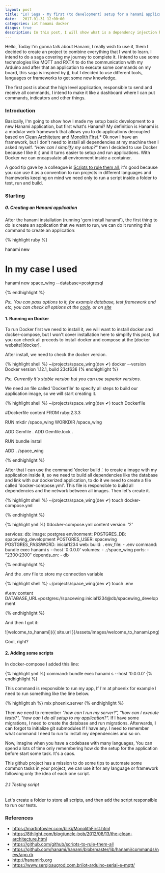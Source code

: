 ```yaml
---
layout: post
title: "IoT Saga - My first (to development) setup for a hanami application"
date:   2017-01-31 12:00:00
categories: iot hanami docker
disqus: true
description: In this post, I will show what is a dependency injection how can we use this concept
---
```


Hello, Today I'm gonna talk about Hanami, I really wish to use it, them I decided to create an project to combine everything that I want to learn. I intend to do a saga covering my journey to complete it. I intend to use some technologies like MQTT and RXTX to do the communication with my Arduino and after that an application to execute some commands on my board, this saga is inspired by [it][mqtt-sergioaugrod], but I decided to use different tools, languages or frameworks to get some new knowledge.

The first post is about the high level application, responsible to send and receive all commands, I intend to make it like a dashboard where I can put commands, indicators and other things.

### Introduction

Basically, I'm going to show how I made my setup basic development to a new Hanami application, but first what's Hanami? My definition is Hanami is a modular web framework that allows you to do applications decoupled based on [Clean Architeture][clean_architeture] and [Monolith First][monotith_first].* Ok now I have an framework, but I don't need to install all dependencies at my machine then I asked myself. *"How can I simplify my setup?"* then I decided to use Docker because I like it :) and it turns easier to setup and run applications. With Docker we can encapsulate all environment inside a container.

A good tip gave by a colleague is [Scripts to rule them all][script_rule_them_all], it's good because you can use it as a convention to run projects in different languages and frameworks keeping on mind we need only to run a script inside a folder to test, run and build.

### Starting

##### 0. Creating an Hanami application
After the hanami installation (running 'gem install hanami'), the first thing to do is create an application that we want to run, we can do it running this command to create an application:

{% highlight ruby %}

hanami new <project-name>

# In my case I used
hanami new space_wing --database=postgresql

{% endhighlight %}

*Ps:. You can pass options to it, for example database, test framework and etc, you can check all options at the [code][command_new]. or on [site][hanami]*

#### 1. Running on Docker

To run Docker first we need to install it, we will want to install docker and docker-compose, but I won't cover installation here to simplify this post, but you can check all proceds to install docker and compose at the [docker website][docker].

After install, we need to check the docker version.

{% highlight shell %}
~/projects/space_wing(dev ✔) docker --version
Docker version 1.12.1, build 23cf638
{% endhighlight %}

*Ps:. Currently it's stable version but you can use superior versions.*

We need an file called 'Dockerfile' to specify all steps to build our application image, so we will start creating it.

{% highlight shell %}
~/projects/space_wing(dev ✔) touch Dockerfile

#Dockerfile content
FROM ruby:2.3.3

RUN mkdir /space_wing
WORKDIR /space_wing

ADD Gemfile .
ADD Gemfile.lock .

RUN bundle install

ADD . /space_wing

{% endhighlight %}

After that I can use the command 'docker build .' to create a image with my application inside it, so we need to build all dependencies like the database and link with our dockerized application, to do it we need to create a file called 'docker-compose.yml'. This file is responsible to build all dependencies and the network between all images. Then let's create it.

{% highlight shell %}
~/projects/space_wing(dev ✔) touch docker-compose.yml


{% endhighlight %}

{% highlight yml %}
#docker-compose.yml content
version: '2'

services:
  db:
    image: postgres
    environment:
      POSTGRES_DB: spacewing_development
      POSTGRES_USER: spacewing
      POSTGRES_PASSWORD: inicial1234
  web:
    build: .
    env_file:
      - .env
    command: bundle exec hanami s --host '0.0.0.0'
    volumes:
      - .:/space_wing
    ports:
      - "2300:2300"
    depends_on:
      - db

{% endhighlight %}

And the .env file to store my connection variable

{% highlight shell %}
~/projects/space_wing(dev ✔) touch .env

#.env content
DATABASE_URL=postgres://spacewing:inicial1234@db/spacewing_development

{% endhighlight %}

And then I got it:

![welcome_to_hanami]({{ site.url }}/assets/images/welcome_to_hanami.png)

Cool, right?

#### 2. Adding some scripts

In docker-compose I added this line:

{% highlight yml %}
command: bundle exec hanami s --host '0.0.0.0'
{% endhighlight %}

This command is responsible to run my app, If I'm at phoenix for example I need to run something like the line below.

{% highlight sh %}
mix phoenix.server
{% endhighlight %}

Then we need to remember *"how can I run my server?", "how can I execute tests?", "how can I do all setup to my application?".* If I have some migrations, I need to create the database and run migrations.
Afterwards, I can forgot to initialize git submodules If I have any. I need to remember what command I need to run to install my dependencies and so on.

Now, imagine when you have a codebase with many languages, You can spend a lots of time only remembering how do the setup for the application before start some task. It's a caos.

This github project has a mission to do some tips to automate some common tasks in your project, we can use it for any language or framework following only the idea of each one script.


###### 2.1 Testing script

Let's create a folder to store all scripts, and then add the script responsible to run our tests.


### References

* https://martinfowler.com/bliki/MonolithFirst.html
* https://8thlight.com/blog/uncle-bob/2012/08/13/the-clean-architecture.html
* https://github.com/github/scripts-to-rule-them-all
* https://github.com/hanami/hanami/blob/master/lib/hanami/commands/new/app.rb
* http://hanamirb.org
* https://www.sergioaugrod.com.br/iot-arduino-serial-e-mqtt/


[mqtt-sergioaugrod]: https://www.sergioaugrod.com.br/iot-arduino-serial-e-mqtt/
[hanami]: http://hanamirb.org
[command_new]: https://github.com/hanami/hanami/blob/master/lib/hanami/commands/new/app.rb
[monotith_first]: https://martinfowler.com/bliki/MonolithFirst.html
[clean_architeture]: https://8thlight.com/blog/uncle-bob/2012/08/13/the-clean-architecture.html
[script_rule_them_all]: https://github.com/github/scripts-to-rule-them-all
